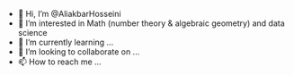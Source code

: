 - 👋 Hi, I’m @AliakbarHosseini
- 👀 I’m interested in Math (number theory & algebraic geometry) and data science
- 🌱 I’m currently learning ...
- 💞️ I’m looking to collaborate on ...
- 📫 How to reach me ...

<!---
AliakbarHosseini/AliakbarHosseini is a ✨ special ✨ repository because its `README.md` (this file) appears on your GitHub profile.
You can click the Preview link to take a look at your changes.
--->
